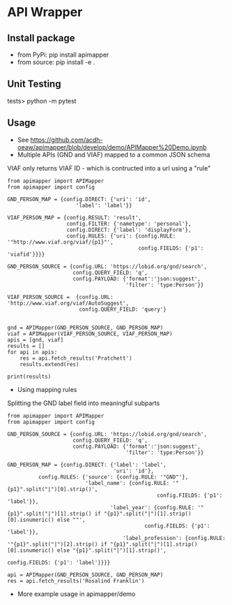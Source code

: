 # API Wrapper

## Install package
* from PyPi:
    pip install apimapper
* from source:
    pip install -e .

## Unit Testing
   tests> python -m pytest

## Usage

* See https://github.com/acdh-oeaw/apimapper/blob/develop/demo/APIMapper%20Demo.ipynb
* Multiple APIs (GND and VIAF) mapped to a common JSON schema

VIAF only returns VIAF ID - which is contructed into a url using a "rule"
```
from apimapper import APIMapper
from apimapper import config

GND_PERSON_MAP = {config.DIRECT: {'uri': 'id',
                      'label': 'label'}}

VIAF_PERSON_MAP = {config.RESULT: 'result',
                   config.FILTER: {'nametype': 'personal'},
                   config.DIRECT: {'label': 'displayForm'},
                   config.RULES: {'uri': {config.RULE: '"http://www.viaf.org/viaf/{p1}"',
                                          config.FIELDS: {'p1': 'viafid'}}}}

GND_PERSON_SOURCE = {config.URL: 'https://lobid.org/gnd/search',
                     config.QUERY_FIELD: 'q',
                     config.PAYLOAD: {'format':'json:suggest',
                                      'filter': 'type:Person'}}

VIAF_PERSON_SOURCE =  {config.URL: 'http://www.viaf.org/viaf/AutoSuggest',
                       config.QUERY_FIELD: 'query'}


gnd = APIMapper(GND_PERSON_SOURCE, GND_PERSON_MAP)
viaf = APIMapper(VIAF_PERSON_SOURCE, VIAF_PERSON_MAP)
apis = [gnd, viaf]
results = []
for api in apis:
    res = api.fetch_results('Pratchett')
    results.extend(res)

print(results)
```

* Using mapping rules

Splitting the GND label field into meaningful subparts
```
from apimapper import APIMapper
from apimapper import config

GND_PERSON_SOURCE = {config.URL: 'https://lobid.org/gnd/search',
                     config.QUERY_FIELD: 'q',
                     config.PAYLOAD: {'format':'json:suggest',
                                      'filter': 'type:Person'}}

GND_PERSON_MAP = {config.DIRECT: {'label': 'label',
                                  'uri': 'id'},
          config.RULES: {'source': {config.RULE: '"GND"'},
                         'label_name': {config.RULE: '"{p1}".split("|")[0].strip()',
                                                config.FIELDS: {'p1': 'label'}},
                                 'label_year': {config.RULE: '"{p1}".split("|")[1].strip() if "{p1}".split("|")[1].strip()[0].isnumeric() else ""',
                                            config.FIELDS: {'p1': 'label'}},
                                     'label_profession': {config.RULE: '"{p1}".split("|")[2].strip() if "{p1}".split("|")[1].strip()[0].isnumeric() else "{p1}".split("|")[1].strip()',
                                                          config.FIELDS: {'p1': 'label'}}}}

api = APIMapper(GND_PERSON_SOURCE, GND_PERSON_MAP)
res = api.fetch_results('Rosalind Franklin')
```

* More example usage in apimapper/demo
